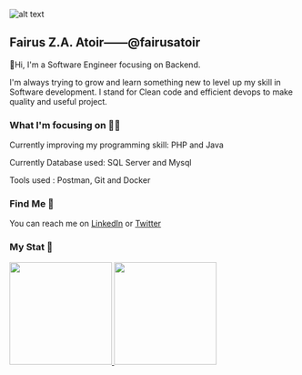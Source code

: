 ![alt text](https://juanlu.is/assets/images/hello-world-header.png)

## Fairus Z.A. Atoir——@fairusatoir

👋Hi, I'm a Software Engineer focusing on Backend.

I'm always trying to grow and learn something new to level up my skill in Software development. I stand for Clean code and efficient devops to make quality and useful project.
	
### What I'm focusing on :man_technologist:
Currently improving my programming skill: PHP and Java

Currently Database used: SQL Server and Mysql 

Tools used : Postman, Git and Docker

### Find Me :iphone:
    
You can reach me on [LinkedIn](https://www.linkedin.com/in/fairusatoir) or [Twitter](https://twitter.com/zuhairatoir)  

### My Stat :star2:

<p align="left">
<a href="https://github.com/fairusatoir">
  <img height="180em" src="https://github-readme-stats-eight-theta.vercel.app/api?username=fairusatoir&show_icons=true&theme=algolia&include_all_commits=true&count_private=true"/>
  <img height="180em" src="https://github-readme-stats-eight-theta.vercel.app/api/top-langs/?username=fairusatoir&layout=compact&langs_count=8&theme=algolia"/>
</a>
</p>
